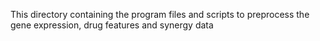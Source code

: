 This directory containing the program files and scripts to preprocess the gene expression, drug features and synergy data
